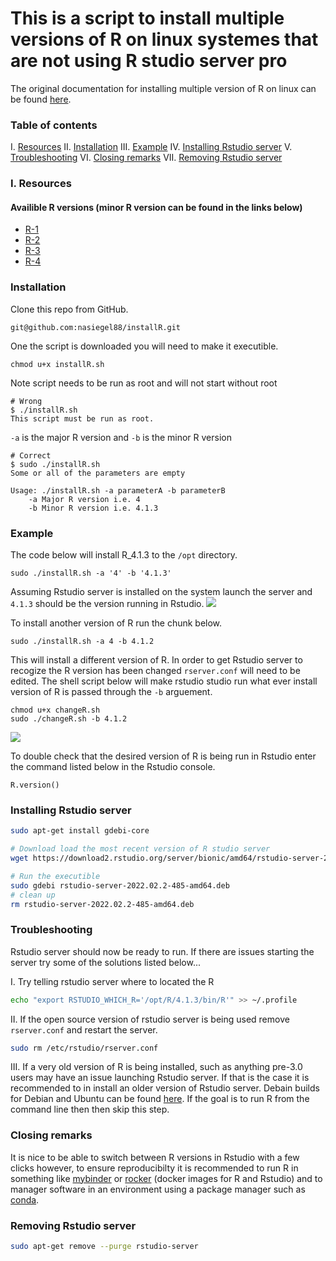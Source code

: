 # This is a script to install multiple versions of R on linux systemes that are not using R studio server pro

The original documentation for installing multiple version of R on linux can be found [here](https://support.rstudio.com/hc/en-us/articles/215488098-Installing-multiple-versions-of-R-on-Linux).

### Table of contents
I. [Resources](#Resources)
II. [Installation](#Installation)
III. [Example](#Example)
IV. [Installing Rstudio server](#Installing-Rstudio-server)
V. [Troubleshooting](#Troubleshooting)
VI. [Closing remarks](#Closing-remarks)
VII. [Removing Rstudio server](#Removing-Rstudio-server)

### I. Resources
#### Availible R versions (minor R version can be found in the links below)
 - [R-1](https://cran.r-project.org/src/base/R-1/)
 - [R-2](https://cran.r-project.org/src/base/R-2/)
 - [R-3](https://cran.r-project.org/src/base/R-3/)
 - [R-4](https://cran.r-project.org/src/base/R-4/)

### Installation

Clone this repo from GitHub.

```bash=
git@github.com:nasiegel88/installR.git
```

One the script is downloaded you will need to make it executible.
```bash=
chmod u+x installR.sh
```
Note script needs to be run as root and will not start without root
```bash=
# Wrong
$ ./installR.sh 
This script must be run as root.
```

`-a` is the major R version and `-b` is the minor R version
```bash=
# Correct
$ sudo ./installR.sh 
Some or all of the parameters are empty

Usage: ./installR.sh -a parameterA -b parameterB
	-a Major R version i.e. 4
	-b Minor R version i.e. 4.1.3
```

### Example

The code below will install R_4.1.3 to the `/opt` directory.
```bash=
sudo ./installR.sh -a '4' -b '4.1.3'
```

Assuming Rstudio server is installed on the system launch the server and `4.1.3` should be the version running in Rstudio.
![](https://i.imgur.com/6xK96YP.png)

To install another version of R run the chunk below.
```bash=
sudo ./installR.sh -a 4 -b 4.1.2
```
This will install a different version of R. In order to get Rstudio server to recogize the R version has been changed `rserver.conf` will need to be edited. The shell script below will make rstudio studio run what ever install version of R is passed through the `-b` arguement.
```bash=
chmod u+x changeR.sh
sudo ./changeR.sh -b 4.1.2
```

![](https://i.imgur.com/aoHfOxp.png)

To double check that the desired version of R is being run in Rstudio enter the command listed below in the Rstudio console.
```r=
R.version()
```

### Installing Rstudio server

```bash
sudo apt-get install gdebi-core
```

```bash
# Download load the most recent version of R studio server
wget https://download2.rstudio.org/server/bionic/amd64/rstudio-server-2022.02.2-485-amd64.deb
```

```bash
# Run the executible
sudo gdebi rstudio-server-2022.02.2-485-amd64.deb
# clean up
rm rstudio-server-2022.02.2-485-amd64.deb 
```

### Troubleshooting

Rstudio server should now be ready to run. If there are issues starting the server try some of the solutions listed below... 

I. Try telling rstudio server where to located the R
```bash
echo "export RSTUDIO_WHICH_R='/opt/R/4.1.3/bin/R'" >> ~/.profile 
```

II. If the open source version of rstudio server is being used remove `rserver.conf` and restart the server.
```bash
sudo rm /etc/rstudio/rserver.conf
```

III. If a very old version of R is being installed, such as anything pre-3.0 users may have an issue launching Rstudio server. If that is the case it is recommended to in install an older version of Rstudio server. Debain builds for Debian and Ubuntu can be found [here](https://dailies.rstudio.com/rstudio/prairie-trillium/server/debian9/). If the goal is to run R from the command line then then skip this step.

### Closing remarks

It is nice to be able to switch between R versions in Rstudio with a few clicks however, to ensure reproducibilty it is recommended to run R in something like [mybinder](https://the-turing-way.netlify.app/communication/binder/zero-to-binder.html) or [rocker](https://github.com/rocker-org/rocker) (docker images for R and Rstudio) and to manager software in an environment using a package manager such as [conda](https://docs.conda.io/projects/conda/en/latest/user-guide/getting-started.html).

### Removing Rstudio server

```bash
sudo apt-get remove --purge rstudio-server
```
